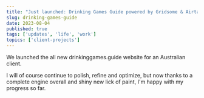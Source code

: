 ```yaml
---
title: "Just launched: Drinking Games Guide powered by Gridsome & Airtable"
slug: drinking-games-guide
date: 2023-08-04
published: true
tags: ['updates', 'life', 'work']
topics: ['client-projects'] 
---
```


We launched the all new drinkinggames.guide website for an Australian client.
<!--more-->
I will of course continue to polish, refine and optimize, but now thanks to a complete engine overall and shiny new lick of paint, I'm happy with my progress so far.
